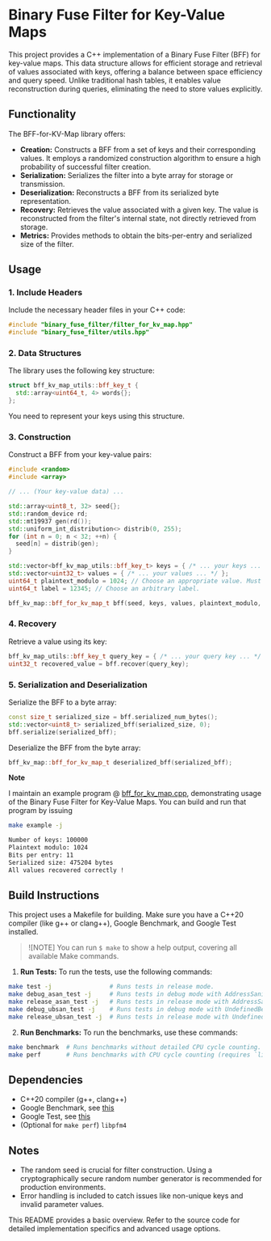 # Binary Fuse Filter for Key-Value Maps
This project provides a C++ implementation of a Binary Fuse Filter (BFF) for key-value maps. This data structure allows for efficient storage and retrieval of values associated with keys, offering a balance between space efficiency and query speed. Unlike traditional hash tables, it enables value reconstruction during queries, eliminating the need to store values explicitly.

## Functionality
The BFF-for-KV-Map library offers:

* **Creation:** Constructs a BFF from a set of keys and their corresponding values. It employs a randomized construction algorithm to ensure a high probability of successful filter creation.
* **Serialization:** Serializes the filter into a byte array for storage or transmission.
* **Deserialization:** Reconstructs a BFF from its serialized byte representation.
* **Recovery:** Retrieves the value associated with a given key. The value is reconstructed from the filter's internal state, not directly retrieved from storage.
* **Metrics:** Provides methods to obtain the bits-per-entry and serialized size of the filter.

## Usage
### 1. Include Headers
Include the necessary header files in your C++ code:

```c++
#include "binary_fuse_filter/filter_for_kv_map.hpp"
#include "binary_fuse_filter/utils.hpp"
```

### 2. Data Structures
The library uses the following key structure:

```c++
struct bff_kv_map_utils::bff_key_t {
  std::array<uint64_t, 4> words{};
};
```

You need to represent your keys using this structure.

### 3. Construction
Construct a BFF from your key-value pairs:

```c++
#include <random>
#include <array>

// ... (Your key-value data) ...

std::array<uint8_t, 32> seed{};
std::random_device rd;
std::mt19937 gen(rd());
std::uniform_int_distribution<> distrib(0, 255);
for (int n = 0; n < 32; ++n) {
  seed[n] = distrib(gen);
}

std::vector<bff_kv_map_utils::bff_key_t> keys = { /* ... your keys ... */ };
std::vector<uint32_t> values = { /* ... your values ... */ };
uint64_t plaintext_modulo = 1024; // Choose an appropriate value. Must be >= 256.
uint64_t label = 12345; // Choose an arbitrary label.

bff_kv_map::bff_for_kv_map_t bff(seed, keys, values, plaintext_modulo, label);
```

### 4. Recovery
Retrieve a value using its key:

```c++
bff_kv_map_utils::bff_key_t query_key = { /* ... your query key ... */ };
uint32_t recovered_value = bff.recover(query_key);
```

### 5. Serialization and Deserialization
Serialize the BFF to a byte array:

```c++
const size_t serialized_size = bff.serialized_num_bytes();
std::vector<uint8_t> serialized_bff(serialized_size, 0);
bff.serialize(serialized_bff);
```

Deserialize the BFF from the byte array:

```c++
bff_kv_map::bff_for_kv_map_t deserialized_bff(serialized_bff);
```

**Note**

I maintain an example program @ [bff_for_kv_map.cpp](./examples/bff_for_kv_map.cpp), demonstrating usage of the Binary Fuse Filter for Key-Value Maps.
You can build and run that program by issuing

```bash
make example -j

Number of keys: 100000
Plaintext modulo: 1024
Bits per entry: 11
Serialized size: 475204 bytes
All values recovered correctly !
```

## Build Instructions
This project uses a Makefile for building.  Make sure you have a C++20 compiler (like g++ or clang++),  Google Benchmark, and Google Test installed.

> ![NOTE]
> You can run `$ make` to show a help output, covering all available Make commands.

1. **Run Tests:** To run the tests, use the following commands:

```bash
make test -j                # Runs tests in release mode.
make debug_asan_test -j     # Runs tests in debug mode with AddressSanitizer (detects memory errors).  Requires AddressSanitizer to be properly configured in your compiler.
make release_asan_test -j   # Runs tests in release mode with AddressSanitizer.
make debug_ubsan_test -j    # Runs tests in debug mode with UndefinedBehaviorSanitizer (detects undefined behavior). Requires UndefinedBehaviorSanitizer to be properly configured in your compiler.
make release_ubsan_test -j  # Runs tests in release mode with UndefinedBehaviorSanitizer.
```

2. **Run Benchmarks:** To run the benchmarks, use these commands:

```bash
make benchmark  # Runs benchmarks without detailed CPU cycle counting.
make perf       # Runs benchmarks with CPU cycle counting (requires `libpfm4` to be installed: `sudo apt-get install libpfm4`).
```

## Dependencies
* C++20 compiler (g++, clang++)
* Google Benchmark, see [this](https://github.com/google/benchmark#installation)
* Google Test, see [this](https://github.com/google/googletest/tree/main/googletest#standalone-cmake-project)
* (Optional for `make perf`) `libpfm4`

## Notes
* The random seed is crucial for filter construction. Using a cryptographically secure random number generator is recommended for production environments.
* Error handling is included to catch issues like non-unique keys and invalid parameter values.

This README provides a basic overview. Refer to the source code for detailed implementation specifics and advanced usage options.

